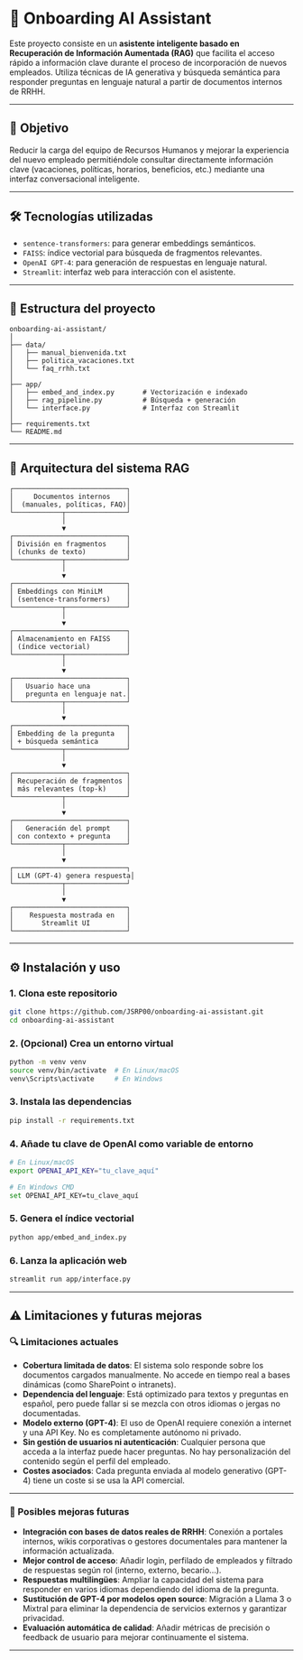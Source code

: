 # 🤖 Onboarding AI Assistant

Este proyecto consiste en un **asistente inteligente basado en Recuperación de Información Aumentada (RAG)** que facilita el acceso rápido a información clave durante el proceso de incorporación de nuevos empleados. Utiliza técnicas de IA generativa y búsqueda semántica para responder preguntas en lenguaje natural a partir de documentos internos de RRHH.

---

## 📌 Objetivo

Reducir la carga del equipo de Recursos Humanos y mejorar la experiencia del nuevo empleado permitiéndole consultar directamente información clave (vacaciones, políticas, horarios, beneficios, etc.) mediante una interfaz conversacional inteligente.

---

## 🛠️ Tecnologías utilizadas

- `sentence-transformers`: para generar embeddings semánticos.
- `FAISS`: índice vectorial para búsqueda de fragmentos relevantes.
- `OpenAI GPT-4`: para generación de respuestas en lenguaje natural.
- `Streamlit`: interfaz web para interacción con el asistente.

---

## 📁 Estructura del proyecto

```text
onboarding-ai-assistant/
│
├── data/
│   ├── manual_bienvenida.txt
│   ├── politica_vacaciones.txt
│   └── faq_rrhh.txt
│
├── app/
│   ├── embed_and_index.py       # Vectorización e indexado
│   ├── rag_pipeline.py          # Búsqueda + generación
│   └── interface.py             # Interfaz con Streamlit
│
├── requirements.txt
└── README.md
```

---

## 🧠 Arquitectura del sistema RAG

```text
┌────────────────────────────┐
│     Documentos internos    │
│  (manuales, políticas, FAQ)│
└────────────┬───────────────┘
             │
             ▼
┌────────────────────────────┐
│ División en fragmentos     │
│ (chunks de texto)          │
└────────────┬───────────────┘
             │
             ▼
┌────────────────────────────┐
│ Embeddings con MiniLM      │
│ (sentence-transformers)    │
└────────────┬───────────────┘
             │
             ▼
┌────────────────────────────┐
│ Almacenamiento en FAISS    │
│ (índice vectorial)         │
└────────────┬───────────────┘
             │
             ▼
┌────────────────────────────┐
│   Usuario hace una         │
│   pregunta en lenguaje nat.│
└────────────┬───────────────┘
             │
             ▼
┌────────────────────────────┐
│ Embedding de la pregunta   │
│ + búsqueda semántica       │
└────────────┬───────────────┘
             │
             ▼
┌────────────────────────────┐
│ Recuperación de fragmentos │
│ más relevantes (top-k)     │
└────────────┬───────────────┘
             │
             ▼
┌────────────────────────────┐
│   Generación del prompt    │
│ con contexto + pregunta    │
└────────────┬───────────────┘
             │
             ▼
┌────────────────────────────┐
│ LLM (GPT-4) genera respuesta│
└────────────┬───────────────┘
             │
             ▼
┌────────────────────────────┐
│    Respuesta mostrada en   │
│       Streamlit UI         │
└────────────────────────────┘
```


---

## ⚙️ Instalación y uso

### 1. Clona este repositorio

```bash
git clone https://github.com/JSRP00/onboarding-ai-assistant.git
cd onboarding-ai-assistant
```

### 2. (Opcional) Crea un entorno virtual

```bash
python -m venv venv
source venv/bin/activate  # En Linux/macOS
venv\Scripts\activate     # En Windows
```

### 3. Instala las dependencias

```bash
pip install -r requirements.txt
```

### 4. Añade tu clave de OpenAI como variable de entorno

```bash
# En Linux/macOS
export OPENAI_API_KEY="tu_clave_aquí"

# En Windows CMD
set OPENAI_API_KEY=tu_clave_aquí
```

### 5. Genera el índice vectorial

```bash
python app/embed_and_index.py
```

### 6. Lanza la aplicación web

```bash
streamlit run app/interface.py
```

---

## ⚠️ Limitaciones y futuras mejoras

### 🔍 Limitaciones actuales

- **Cobertura limitada de datos**: El sistema solo responde sobre los documentos cargados manualmente. No accede en tiempo real a bases dinámicas (como SharePoint o intranets).
- **Dependencia del lenguaje**: Está optimizado para textos y preguntas en español, pero puede fallar si se mezcla con otros idiomas o jergas no documentadas.
- **Modelo externo (GPT-4)**: El uso de OpenAI requiere conexión a internet y una API Key. No es completamente autónomo ni privado.
- **Sin gestión de usuarios ni autenticación**: Cualquier persona que acceda a la interfaz puede hacer preguntas. No hay personalización del contenido según el perfil del empleado.
- **Costes asociados**: Cada pregunta enviada al modelo generativo (GPT-4) tiene un coste si se usa la API comercial.

---

### 🚀 Posibles mejoras futuras

- **Integración con bases de datos reales de RRHH**: Conexión a portales internos, wikis corporativas o gestores documentales para mantener la información actualizada.
- **Mejor control de acceso**: Añadir login, perfilado de empleados y filtrado de respuestas según rol (interno, externo, becario...).
- **Respuestas multilingües**: Ampliar la capacidad del sistema para responder en varios idiomas dependiendo del idioma de la pregunta.
- **Sustitución de GPT-4 por modelos open source**: Migración a Llama 3 o Mixtral para eliminar la dependencia de servicios externos y garantizar privacidad.
- **Evaluación automática de calidad**: Añadir métricas de precisión o feedback de usuario para mejorar continuamente el sistema.

---

